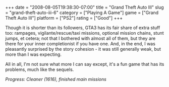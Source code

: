 +++
date = "2008-08-05T19:38:30-07:00"
title = "Grand Theft Auto III"
slug = "grand-theft-auto-iii-6"
category = ["Playing A Game"]
game = ["Grand Theft Auto III"]
platform = ["PS2"]
rating = ["Good"]
+++

Though it is shorter than its followers, GTA3 has its fair share of extra stuff too: rampages, vigilante/rescue/taxi missions, optional mission chains, stunt jumps, et cetera; not that I bothered with almost all of them, but they are there for your inner completionist if you have one.  And, in the end, I was pleasantly surprised by the story cohesion - it was still generally weak, but more than I was expecting.

All in all, I'm not sure what more I can say except, it's a fun game that has its problems, much like the sequels.

<i>Progress: Cleaner (1616), finished main missions</i>